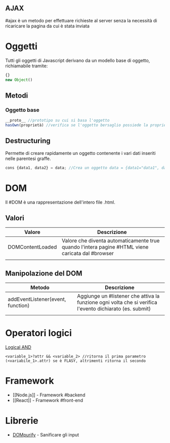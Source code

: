 ## AJAX
#ajax è un metodo per effettuare richieste al server senza la necessità di ricaricare la pagina da cui è stata inviata
# Oggetti
Tutti gli oggetti di Javascript derivano da un modello base di oggetto, richiamabile tramite:
```Javascript
{}
new Object()
```
## Metodi
### Oggetto base
```Javascript
__proto__ //prototipo su cui si basa l'oggetto
hasOwn(proprietà) //verifica se l'oggetto bersaglio possiede la proprietà indicata
```
## Destructuring
Permette di creare rapidamente un oggetto contenente i vari dati inseriti nelle parentesi graffe. 
```Javascript
cons {data1, data2} = data; //Crea un oggetto data = {data1="data1", data2:"data2"}
```
# DOM
Il #DOM è una rappresentazione dell'intero file .html.
## Valori
| Valore | Descrizione |
| ---- | ---- |
| DOMContentLoaded | Valore che diventa automaticamente true quando l'intera pagine #HTML viene caricata dal #browser |
|  |  |
## Manipolazione del DOM
| Metodo | Descrizione |
| ---- | ---- |
| addEventListener(event, function) | Aggiunge un #listener che attiva la funzione ogni volta che si verifica l'evento dichiarato (es. submit) |
|  |  |
# Operatori logici
[Logical AND](https://developer.mozilla.org/en-US/docs/Web/JavaScript/Reference/Operators/Logical_AND)
```Jvascript
<variable_1>?attr && <variable_2> //ritorna il prima parametro (<variabile_1>.attr) se è FLASY, altrimenti ritorna il secondo
```
# Framework
- [[Node.js]] - Framework #backend 
- [[React]] - Framework #front-end 

# Librerie
- [DOMpurify](https://www.npmjs.com/package/dompurify) - Sanificare gli input